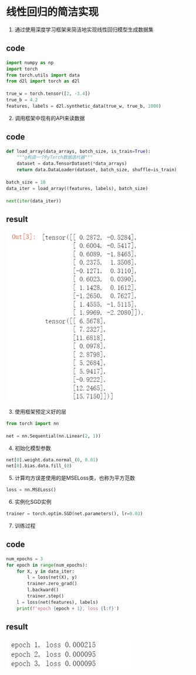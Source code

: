 # 线性回归的简洁实现

1. 通过使用深度学习框架来简洁地实现线性回归模型生成数据集

## code

```python
import numpy as np
import torch
from torch.utils import data
from d2l import torch as d2l

true_w = torch.tensor([2, -3.4])
true_b = 4.2
features, labels = d2l.synthetic_data(true_w, true_b, 1000)
```

2. 调用框架中现有的API来读数据

## code

```python
def load_array(data_arrays, batch_size, is_train=True):
    """g构造一个PyTorch数据迭代器"""
    dataset = data.TensorDataset(*data_arrays)
    return data.DataLoader(dataset, batch_size, shuffle=is_train)

batch_size = 10
data_iter = load_array((features, labels), batch_size)

next(iter(data_iter))
```

## result

![API](pictures/API.png)

3. 使用框架预定义好的层

```python
from torch import nn

net = nn.Sequential(nn.Linear(2, 1))
```

4. 初始化模型参数

```python
net[0].weight.data.normal_(0, 0.01)
net[0].bias.data.fill_(0)
```

5. 计算均方误差使用的是MSELoss类，也称为平方范数

```python
loss = nn.MSELoss()
```

6. 实例化SGD实例

```python
trainer = torch.optim.SGD(net.parameters(), lr=0.03)
```

7. 训练过程

## code

```python
num_epochs = 3
for epoch in range(num_epochs):
    for X, y in data_iter:
        l = loss(net(X), y)
        trainer.zero_grad()
        l.backward()
        trainer.step()
    l = loss(net(features), labels)
    print(f'epoch {epoch + 1}, loss {l:f}')
```

## result

![Concise train](pictures/conciseTrain.png)